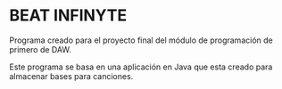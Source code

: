 # BEAT INFINYTE
Programa creado para el proyecto final del módulo de programación de primero de DAW.

Este programa se basa en una aplicación en Java que esta creado para almacenar bases para canciones.
